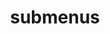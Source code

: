 ---
layout: page
title: submenus
nav: false
nav_order: 6
dropdown: false
# children: 
    # - title: publications
    #   permalink: /publications/
    # - title: divider
    # - title: projects
    #   permalink: /projects/
---